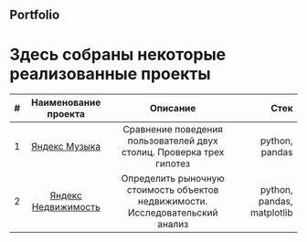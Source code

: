 ## Portfolio
# Здесь собраны некоторые реализованные проекты
|#	|Наименование проекта	                                 |Описание	                                                     |Стек                                 |
|:--|:----------------------------------------------------:|:-------------------------------------------------------------:|------------------------------------:|
|1	|[Яндекс Музыка](https://github.com/ksyuuush/Portfolio-/tree/main/Project1)|Сравнение поведения пользователей двух столиц. Проверка трех гипотез|python, pandas|  
|2	|[Яндекс Недвижимость](https://github.com/ksyuuush/Portfolio-/tree/main/Project2)|Определить рыночную стоимость объектов недвижимости. Исследовательский анализ|python, pandas, matplotlib|
